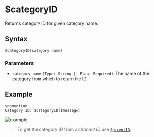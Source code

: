 # $categoryID
Returns category ID for given category name.

## Syntax
```
$categoryID[category name]
```

### Parameters
- `category name` `(Type: String || Flag: Required)`: The name of the category from which to return the ID.

## Example
```
$nomention
Category ID: $categoryID[$message]
```
![example](https://user-images.githubusercontent.com/94063167/198906454-b8ba28dd-909c-4411-b726-863ec5ceb146.png)


> To get the category ID from a *channel ID* use [`$parentID`](./parentID.md).


